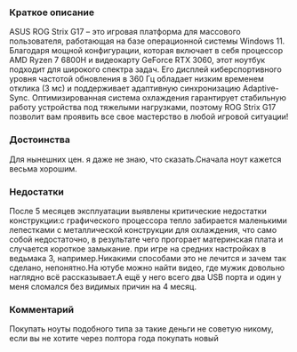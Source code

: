 ### **Краткое описание**
ASUS ROG Strix G17 – это игровая платформа для массового пользователя, работающая на базе операционной системы Windows 11. Благодаря мощной конфигурации, которая включает в себя процессор AMD Ryzen 7 6800H и видеокарту GeForce RTX 3060, этот ноутбук подходит для широкого спектра задач. Его дисплей киберспортивного уровня частотой обновления в 360 Гц обладает низким временем отклика (3 мс) и поддерживает адаптивную синхронизацию Adaptive-Sync. Оптимизированная система охлаждения гарантирует стабильную работу устройства под тяжелыми нагрузками, поэтому ROG Strix G17 позволит вам проявить все свое мастерство в любой игровой ситуации!

### **Достоинства**
Для нынешних цен. я даже не знаю, что сказать.Сначала ноут кажется весьма хорошим.

### **Недостатки**
После 5 месяцев эксплуатации выявлены критические недостатки конструкции:с графического процессора тепло забирается маленькими лепестками с металлической конструкции для охлаждения, что само собой недостаточно, в результате чего прогорает материнская плата и случается короткое замыкание. при игре на средних настройках в ведьмака 3, например.Никакими способами это не лечится и зачем так сделано, непонятно.На ютубе можно найти видео, где мужик довольно наглядно всё рассказывает.А ещё у него всего два USB порта и один у меня сломался без видимых причин на 4 месяц.

### **Комментарий**
Покупать ноуты подобного типа за такие деньги не советую никому, если вы не хотите через полтора года покупать новый
